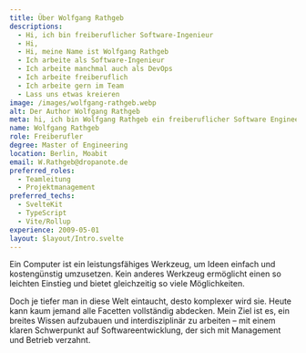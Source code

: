 ```yaml
---
title: Über Wolfgang Rathgeb
descriptions:
  - Hi, ich bin freiberuflicher Software-Ingenieur
  - Hi,
  - Hi, meine Name ist Wolfgang Rathgeb
  - Ich arbeite als Software-Ingenieur
  - Ich arbeite manchmal auch als DevOps
  - Ich arbeite freiberuflich
  - Ich arbeite gern im Team
  - Lass uns etwas kreieren
image: /images/wolfgang-rathgeb.webp
alt: Der Author Wolfgang Rathgeb
meta: hi, ich bin Wolfgang Rathgeb ein freiberuflicher Software Engineer im JavaScript/TypeScript Umfeld und habe ursprünglich technische Informatik studiert.
name: Wolfgang Rathgeb
role: Freiberufler
degree: Master of Engineering
location: Berlin, Moabit
email: W.Rathgeb@dropanote.de
preferred_roles:
  - Teamleitung
  - Projektmanagement
preferred_techs:
  - SvelteKit
  - TypeScript
  - Vite/Rollup
experience: 2009-05-01
layout: $layout/Intro.svelte
---
```


Ein Computer ist ein leistungsfähiges Werkzeug, um Ideen einfach und kostengünstig umzusetzen. Kein anderes Werkzeug ermöglicht einen so leichten Einstieg und bietet gleichzeitig so viele Möglichkeiten.

Doch je tiefer man in diese Welt eintaucht, desto komplexer wird sie. Heute kann kaum jemand alle Facetten vollständig abdecken. Mein Ziel ist es, ein breites Wissen aufzubauen und interdisziplinär zu arbeiten – mit einem klaren Schwerpunkt auf Softwareentwicklung, der sich mit Management und Betrieb verzahnt.
